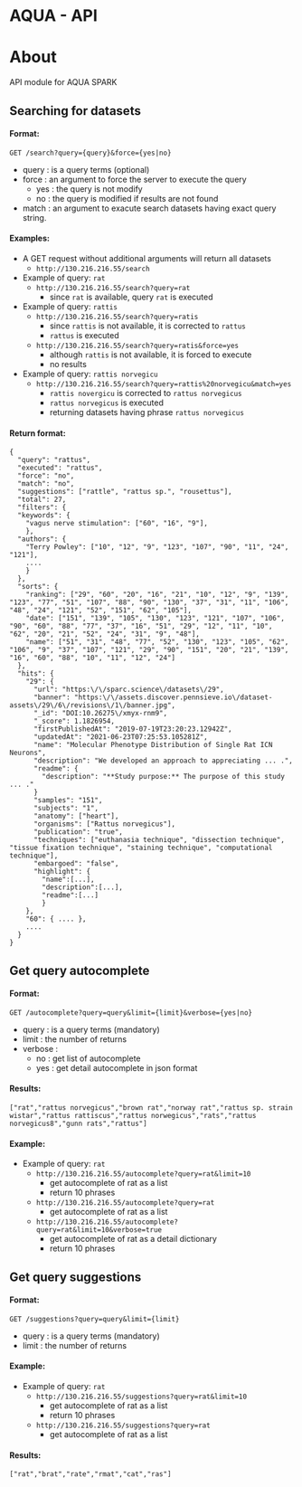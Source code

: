 # AQUA - API

# About

API module for AQUA SPARK

## Searching for datasets

#### Format:

    GET /search?query={query}&force={yes|no}

-   query : is a query terms (optional)
-   force : an argument to force the server to execute the query
    -   yes : the query is not modify
    -   no : the query is modified if results are not found
-   match : an argument to exacute search datasets having exact query string.

#### Examples:

-   A GET request without additional arguments will return all datasets
    -   `http://130.216.216.55/search`
-   Example of query: `rat`
    -   `http://130.216.216.55/search?query=rat`
        -   since `rat` is available, query `rat` is executed
-   Example of query: `rattis`
    -   `http://130.216.216.55/search?query=ratis`
        -   since `rattis` is not available, it is corrected to `rattus`
        -   `rattus` is executed
    -   `http://130.216.216.55/search?query=ratis&force=yes`
        -   although `rattis` is not available, it is forced to execute
        -   no results
-   Example of query: `rattis norvegicu`
    -   `http://130.216.216.55/search?query=rattis%20norvegicu&match=yes`
        -   `rattis novergicu` is corrected to `rattus norvegicus`
        -   `rattus norvegicus` is executed
        -   returning datasets having phrase `rattus norvegicus`

#### Return format:

    {
      "query": "rattus",
      "executed": "rattus",
      "force": "no",
      "match": "no",
      "suggestions": ["rattle", "rattus sp.", "rousettus"],
      "total": 27,
      "filters": {
      "keywords": {
        "vagus nerve stimulation": ["60", "16", "9"],
        },
      "authors": {
        "Terry Powley": ["10", "12", "9", "123", "107", "90", "11", "24", "121"],
        ....
        }
      },
      "sorts": {
        "ranking": ["29", "60", "20", "16", "21", "10", "12", "9", "139", "123", "77", "51", "107", "88", "90", "130", "37", "31", "11", "106", "48", "24", "121", "52", "151", "62", "105"],
        "date": ["151", "139", "105", "130", "123", "121", "107", "106", "90", "60", "88", "77", "37", "16", "51", "29", "12", "11", "10", "62", "20", "21", "52", "24", "31", "9", "48"],
        "name": ["51", "31", "48", "77", "52", "130", "123", "105", "62", "106", "9", "37", "107", "121", "29", "90", "151", "20", "21", "139", "16", "60", "88", "10", "11", "12", "24"]
      },
      "hits": {
        "29": {
          "url": "https:\/\/sparc.science\/datasets\/29",
          "banner": "https:\/\/assets.discover.pennsieve.io\/dataset-assets\/29\/6\/revisions\/1\/banner.jpg",
          "_id": "DOI:10.26275\/xmyx-rnm9",
          "_score": 1.1826954,
          "firstPublishedAt": "2019-07-19T23:20:23.12942Z",
          "updatedAt": "2021-06-23T07:25:53.105281Z",
          "name": "Molecular Phenotype Distribution of Single Rat ICN Neurons",
          "description": "We developed an approach to appreciating ... .",
          "readme": {
            "description": "**Study purpose:** The purpose of this study ... ."
          }
          "samples": "151",
          "subjects": "1",
          "anatomy": ["heart"],
          "organisms": ["Rattus norvegicus"],
          "publication": "true",
          "techniques": ["euthanasia technique", "dissection technique", "tissue fixation technique", "staining technique", "computational technique"],
          "embargoed": "false",
          "highlight": {
            "name":[...],
            "description":[...],
            "readme":[...]
            }
        },
        "60": { .... },
        ....
      }
    }

## Get query autocomplete

#### Format:

    GET /autocomplete?query=query&limit={limit}&verbose={yes|no}

-   query : is a query terms (mandatory)
-   limit : the number of returns
-   verbose :
    -   no : get list of autocomplete
    -   yes : get detail autocomplete in json format

#### Results:
    ["rat","rattus norvegicus","brown rat","norway rat","rattus sp. strain wistar","rattus rattiscus","rattus norwegicus","rats","rattus norvegicus8","gunn rats","rattus"]

#### Example:

-   Example of query: `rat`
    -   `http://130.216.216.55/autocomplete?query=rat&limit=10`
        -   get autocomplete of rat as a list
        -   return 10 phrases
    -   `http://130.216.216.55/autocomplete?query=rat`
        -   get autocomplete of rat as a list
    -   `http://130.216.216.55/autocomplete?query=rat&limit=10&verbose=true`
        -   get autocomplete of rat as a detail dictionary
        -   return 10 phrases

## Get query suggestions

#### Format:

    GET /suggestions?query=query&limit={limit}

-   query : is a query terms (mandatory)
-   limit : the number of returns

#### Example:

-   Example of query: `rat`
    -   `http://130.216.216.55/suggestions?query=rat&limit=10`
        -   get autocomplete of rat as a list
        -   return 10 phrases
    -   `http://130.216.216.55/suggestions?query=rat`
        -   get autocomplete of rat as a list

#### Results:
    ["rat","brat","rate","rmat","cat","ras"]
